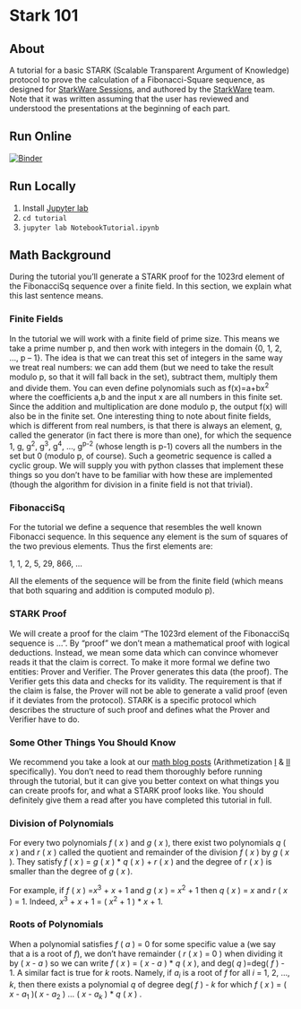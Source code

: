 # Stark 101

## About
A tutorial for a basic STARK (Scalable Transparent Argument of Knowledge) protocol to prove the calculation of a Fibonacci-Square sequence, as designed for [StarkWare Sessions](https://starkware.co/starkware-sessions/), and authored by the [StarkWare](https://starkware.co) team.
Note that it was written assuming that the user has reviewed and understood the presentations at the beginning of each part.

## Run Online
[![Binder](https://mybinder.org/badge_logo.svg)](https://mybinder.org/v2/gh/starkware-industries/stark101/master?urlpath=lab%2Ftree%2Ftutorial%2FNotebookTutorial.ipynb)

## Run Locally
1. Install [Jupyter lab](https://jupyterlab.readthedocs.io/en/stable/getting_started/installation.html) 
2. `cd tutorial`
3. `jupyter lab NotebookTutorial.ipynb`

## Math Background
During the tutorial you’ll generate a STARK proof for the 1023rd element of the FibonacciSq sequence over a finite field. In this section, we explain what this last sentence means.
### Finite Fields
In the tutorial we will work with a finite field of prime size. This means we take a prime number p, and then work with integers in the domain {0, 1, 2, …, p – 1}. The idea is that we can treat this set of integers in the same way we treat real numbers: we can add them (but we need to take the result modulo p, so that it will fall back in the set), subtract them, multiply them and divide them. You can even define polynomials such as f(x)=a+bx<sup>2</sup> where the coefficients a,b and the input x are all numbers in this finite set. Since the addition and multiplication are done modulo p, the output f(x) will also be in the finite set. One interesting thing to note about finite fields, which is different from real numbers, is that there is always an element, g, called the generator (in fact there is more than one), for which the sequence 1, g, g<sup>2</sup>, g<sup>3</sup>, g<sup>4</sup>, …, g<sup>p-2</sup> (whose length is p-1) covers all the numbers in the set but 0 (modulo p, of course). Such a geometric sequence is called a cyclic group. We will supply you with python classes that implement these things so you don’t have to be familiar with how these are implemented (though the algorithm for division in a finite field is not that trivial).
### FibonacciSq
For the tutorial we define a sequence that resembles the well known Fibonacci sequence. In this sequence any element is the sum of squares of the two previous elements. Thus the first elements are:

1, 1, 2, 5, 29, 866, …

All the elements of the sequence will be from the finite field (which means that both squaring and addition is computed modulo p).

### STARK Proof
We will create a proof for the claim “The 1023rd element of the FibonacciSq sequence is …”. By “proof” we don’t mean a mathematical proof with logical deductions. Instead, we mean some data which can convince whomever reads it that the claim is correct. To make it more formal we define two entities: Prover and Verifier. The Prover generates this data (the proof). The Verifier gets this data and checks for its validity. The requirement is that if the claim is false, the Prover will not be able to generate a valid proof (even if it deviates from the protocol).
STARK is a specific protocol which describes the structure of such proof and defines what the Prover and Verifier have to do.

### Some Other Things You Should Know
We recommend you take a look at our [math blog posts](https://medium.com/starkware/tagged/stark-math) (Arithmetization [I](https://medium.com/starkware/arithmetization-i-15c046390862) & [II](https://medium.com/starkware/arithmetization-ii-403c3b3f4355) specifically). You don’t need to read them thoroughly before running through the tutorial, but it can give you better context on what things you can create proofs for, and what a STARK proof looks like. You should definitely give them a read after you have completed this tutorial in full.

### Division of Polynomials
For every two polynomials _f_ ( _x_ ) and _g_ ( _x_ ), there exist two polynomials _q_ ( _x_ ) and _r_ ( _x_ ) called the quotient and remainder of the division _f_ ( _x_ ) by _g_ ( _x_ ). They satisfy _f_ ( _x_ ) = _g_ ( _x_ ) * _q_ ( _x_ ) + _r_ ( _x_ ) and the degree of _r_ ( _x_ ) is smaller than the degree of _g_ ( _x_ ).

For example, if _f_ ( _x_ ) =_x_<sup>3</sup> + _x_ + 1 and _g_ ( _x_ ) = _x_<sup>2</sup> + 1 then _q_ ( _x_ ) = _x_ and _r_ ( _x_ ) = 1. Indeed, _x_<sup>3</sup> + _x_ + 1 = ( _x_<sup>2</sup> + 1 ) * _x_ + 1.

### Roots of Polynomials
When a polynomial satisfies _f_ ( _a_ ) = 0 for some specific value a (we say that a is a root of _f_), we don’t have remainder ( _r_ ( _x_ ) = 0 ) when dividing it by ( _x_ - _a_ ) so we can write _f_ ( _x_ ) = ( _x_ - _a_ ) * _q_ ( _x_ ), and deg( _q_ )=deg( _f_ ) - 1. A similar fact is true for _k_ roots. Namely, if _a_<sub>_i_</sub> is a root of _f_ for all _i_ = 1, 2, …, _k_, then there exists a polynomial _q_ of degree deg( _f_ ) - _k_ for which _f_ ( _x_ ) = ( _x_ - _a_<sub>1</sub> )( _x_ - _a_<sub>2</sub> ) … ( _x_ - _a_<sub>_k_</sub> ) * _q_ ( _x_ ) .
